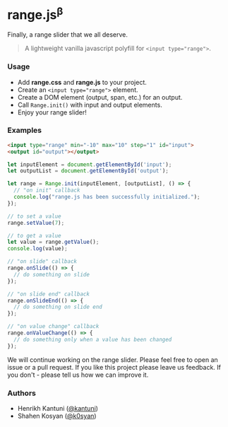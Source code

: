 # range.js<sup>β</sup>
Finally, a range slider that we all deserve.

> A lightweight vanilla javascript polyfill for `<input type="range">`.

### Usage

- Add **range.css** and **range.js** to your project.
- Create an `<input type="range">` element.
- Create a DOM element (output, span, etc.) for an output.
- Call `Range.init()` with input and output elements.
- Enjoy your range slider!

### Examples

```html
<input type="range" min="-10" max="10" step="1" id="input">
<output id="output"></output>
```

```javascript
let inputElement = document.getElementById('input');
let outputList = document.getElementById('output');

let range = Range.init(inputElement, [outputList], () => {
  // "on init" callback
  console.log("range.js has been successfully initialized.");
});

// to set a value
range.setValue(7);

// to get a value
let value = range.getValue();
console.log(value);

// "on slide" callback
range.onSlide(() => {
  // do something on slide
});

// "on slide end" callback
range.onSlideEnd(() => {
  // do something on slide end
});

// "on value change" callback
range.onValueChange(() => {
  // do something only when a value has been changed
});
```

We will continue working on the range slider. 
Please feel free to open an issue or a pull request. 
If you like this project please leave us feedback. 
If you don't - please tell us how we can improve it.

### Authors

- Henrikh Kantuni ([@kantuni](https://github.com/kantuni))
- Shahen Kosyan ([@k0syan](https://github.com/k0syan))
